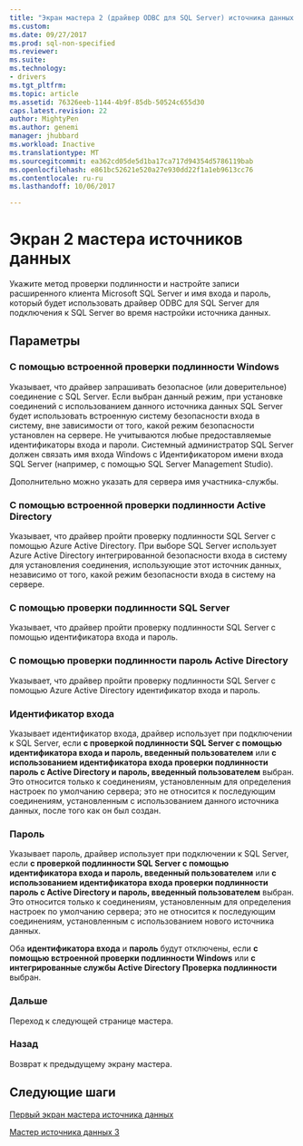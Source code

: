```yaml
---
title: "Экран мастера 2 (драйвер ODBC для SQL Server) источника данных | Документы Microsoft"
ms.custom: 
ms.date: 09/27/2017
ms.prod: sql-non-specified
ms.reviewer: 
ms.suite: 
ms.technology:
- drivers
ms.tgt_pltfrm: 
ms.topic: article
ms.assetid: 76326eeb-1144-4b9f-85db-50524c655d30
caps.latest.revision: 22
author: MightyPen
ms.author: genemi
manager: jhubbard
ms.workload: Inactive
ms.translationtype: MT
ms.sourcegitcommit: ea362cd05de5d1ba17ca717d94354d5786119bab
ms.openlocfilehash: e861bc52621e520a27e930dd22f1a1eb9613cc76
ms.contentlocale: ru-ru
ms.lasthandoff: 10/06/2017

---
```

# <a name="data-source-wizard-screen-2"></a>Экран 2 мастера источников данных

Укажите метод проверки подлинности и настройте записи расширенного клиента Microsoft SQL Server и имя входа и пароль, который будет использовать драйвер ODBC для SQL Server для подключения к SQL Server во время настройки источника данных.

## <a name="options"></a>Параметры

### <a name="with-integrated-windows-authentication"></a>С помощью встроенной проверки подлинности Windows

Указывает, что драйвер запрашивать безопасное (или доверительное) соединение с SQL Server. Если выбран данный режим, при установке соединений с использованием данного источника данных SQL Server будет использовать встроенную систему безопасности входа в систему, вне зависимости от того, какой режим безопасности установлен на сервере. Не учитываются любые предоставляемые идентификаторы входа и пароли. Системный администратор SQL Server должен связать имя входа Windows с Идентификатором имени входа SQL Server (например, с помощью SQL Server Management Studio).

Дополнительно можно указать для сервера имя участника-службы.

### <a name="with-active-directory-integrated-authentication"></a>С помощью встроенной проверки подлинности Active Directory

Указывает, что драйвер пройти проверку подлинности SQL Server с помощью Azure Active Directory. При выборе SQL Server использует Azure Active Directory интегрированной безопасности входа в систему для установления соединения, использующие этот источник данных, независимо от того, какой режим безопасности входа в систему на сервере.

### <a name="with-sql-server-authentication"></a>С помощью проверки подлинности SQL Server

Указывает, что драйвер пройти проверку подлинности SQL Server с помощью идентификатора входа и пароль.

### <a name="with-active-directory-password-authentication"></a>С помощью проверки подлинности пароль Active Directory

Указывает, что драйвер пройти проверку подлинности SQL Server с помощью Azure Active Directory идентификатор входа и пароль.

### <a name="login-id"></a>Идентификатор входа

Указывает идентификатор входа, драйвер использует при подключении к SQL Server, если **с проверкой подлинности SQL Server с помощью идентификатора входа и пароль, введенный пользователем** или **с использованием идентификатора входа проверки подлинности пароль с Active Directory и пароль, введенный пользователем** выбран. Это относится только к соединениям, установленным для определения настроек по умолчанию сервера; это не относится к последующим соединениям, установленным с использованием данного источника данных, после того как он был создан.

### <a name="password"></a>Пароль

Указывает пароль, драйвер использует при подключении к SQL Server, если **с проверкой подлинности SQL Server с помощью идентификатора входа и пароль, введенный пользователем** или **с использованием идентификатора входа проверки подлинности пароль с Active Directory и пароль, введенный пользователем** выбран. Это относится только к соединениям, установленным для определения настроек по умолчанию сервера; это не относится к последующим соединениям, установленным с использованием нового источника данных.

Оба **идентификатора входа** и **пароль** будут отключены, если **с помощью встроенной проверки подлинности Windows** или **с интегрированные службы Active Directory Проверка подлинности** выбран.

### <a name="next"></a>Дальше

Переход к следующей странице мастера.

### <a name="back"></a>Назад

Возврат к предыдущему экрану мастера.

## <a name="next-steps"></a>Следующие шаги

[Первый экран мастера источника данных](../../../connect/odbc/windows/dsn-wizard-1.md)

[Мастер источника данных 3](../../../connect/odbc/windows/dsn-wizard-3.md)


